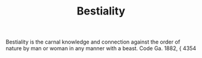 ---
title: Bestiality
permalink: "/definitions/bestiality.html"
body: Bestiality is the carnal knowledge and connection against the order of nature
  by man or woman in any manner with a beast. Code Ga. 1882, { 4354
published_at: '2018-07-07'
layout: post
---